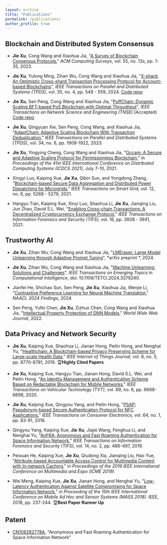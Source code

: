 ```yaml
---
layout: archive
title: "Publications"
permalink: /publications/
author_profile: true
---
```


##  Blockchain and Distributed System Consensus

- **Jie Xu**, Cong Wang and Xiaohua Jia, "[A Survey of Blockchain Consensus Protocols](https://dl.acm.org/doi/abs/10.1145/3579845)," *ACM Computing Surveys*, vol. 55, no. 13s, pp. 1-35, 2023.
- **Jie Xu**, Yulong Ming, Zihan Wu, Cong Wang and Xiaohua Jia, "[X-shard: An Optimistic Cross-shard Transaction Processing Protocol for Account-based Blockchains](https://ieeexplore.ieee.org/abstract/document/10418573)", *IEEE Transactions on Parallel and Distributed Systems (TPDS)*, vol. 35, no. 4, pp. 548 - 559, 2024. [Code repo](https://github.com/myl7/xshard)  

- **Jie Xu**, Sen Peng, Cong Wang and Xiaohua Jia, "[PuffChain: Dynamic Scaling BFT-based PoS Blockchain with Optimal Throughput](https://ieeexplore.ieee.org/abstract/document/10428055)", *IEEE Transactions on Network Science and Engineering (TNSE)*.(Accepted) [Code repo
  ](https://github.com/senp98/PuffChain) 
  
- **Jie Xu**, Qingyuan Xie, Sen Peng, Cong Wang, and Xiaohua Jia, "[AdaptChain: Adaptive Scaling Blockchain With Transaction Deduplication](https://ieeexplore.ieee.org/abstract/document/10102556)," *IEEE Transactions on Parallel and Distributed Systems (TPDS)*, vol. 34, no. 6, pp. 1909-1922, 2023.

- **Jie Xu**, Yingying Cheng, Cong Wang and Xiaohua Jia, "[Occam: A Secure and Adaptive Scaling Protocol for Permissionless Blockchain](https://ieeexplore.ieee.org/abstract/document/9546407)," in *Proceedings of the 41st IEEE International Conference on Distributed Computing Systems (ICDCS 2021)*, July 7-10, 2021.
 
- Xingyi Luo, Kaiping Xue, **Jie Xu**, Qibin Sun, and Yongdong Zhang, "[Blockchain-based Secure Data Aggregation and Distributed Power Dispatching for Microgrids](https://ieeexplore.ieee.org/abstract/document/9493753)," *IEEE Transactions on Smart Grid*, vol. 12, no. 6, pp. 5268 - 5279, 2021.

- Hangyu Tian, Kaiping Xue, Xinyi Luo, Shaohua Li, **Jie Xu**, Jianqing Liu, Jun Zhao, David S.L. Wei, "[Enabling Cross-chain Transactions: A Decentralized Cryptocurrency Exchange Protocol](https://ieeexplore.ieee.org/abstract/document/9478888)," *IEEE Transactions on Information Forensics and Security (TIFS)*, vol. 16, pp. 3928 - 3941, 2021.

## Trustworthy AI
- **Jie Xu**, Zihan Wu, Cong Wang and Xiaohua Jia, "[LMEraser: Large Model Unlearning through Adaptive Prompt Tuning](https://arxiv.org/submit/5541477)", *arXiv preprint *, 2024.

- **Jie Xu**, Zihan Wu, Cong Wang and Xiaohua Jia, "[Machine Unlearning: Solutions and Challenges](https://ieeexplore.ieee.org/document/10488864)", *IEEE Transactions on Emerging Topics in Computational Intelligence*, doi: 10.1109/TETCI.2024.3379240.  

- Jianfei He, Shichao Sun, Sen Peng, **Jie Xu**, Xiaohua Jia, Wenjie Li, "[Contrastive Preference Learning for Neural Machine Translation](https://openreview.net/forum?id=dDhy2uE4TKbq)," *NAACL 2024 Findings*, 2024.
  
- Sen Peng, Yufei Chen, **Jie Xu**, Zizhuo Chen, Cong Wang and Xiaohua Jia, "[Intellectual Property Protection of DNN Models](https://link.springer.com/article/10.1007/s11280-022-01113-3)," *World Wide Web Journal*, 2022.

## Data Privacy and Network Security

- **Jie Xu**, Kaiping Xue, Shaohua Li, Jianan Hong, Peilin Hong, and Nenghai Yu, "[Healthchain: A Blockchain-based Privacy Preserving Scheme for Large-scale Health Data](https://ieeexplore.ieee.org/abstract/document/8738810)," *IEEE Internet of Things Journal*, vol. 6, no. 5, pp. 8770-8781, 2019. 🏆**Highly Cited Papers**
- **Jie Xu**, Kaiping Xue, Hangyu Tian, Jianan Hong, David S.L. Wei, and Peilin Hong, "[An Identity Management and Authentication Scheme Based on Redactable Blockchain for Mobile Networks](https://ieeexplore.ieee.org/abstract/document/9060994)," *IEEE Transactions on Vehicular Technology (TVT)*, vol. 69, no. 6, pp. 6688-6698, 2020.
  
- **Jie Xu**, Kaiping Xue, Qingyou Yang, and Peilin Hong, "[PSAP: Pseudonym-based Secure Authentication Protocol for NFC Applications](https://ieeexplore.ieee.org/abstract/document/8307349)," *IEEE Transactions on Consumer Electronics*, vol. 64, no. 1, pp. 83-91, 2018.

- Qingyou Yang, Kaiping Xue, **Jie Xu**, Jiajie Wang, Fenghua Li, and Nenghai Yu, "[AnFRA: Anonymous and Fast Roaming Authentication for Space Information Network](https://ieeexplore.ieee.org/abstract/document/8409474)," *IEEE Transactions on Information Forensics and Security (TIFS)*, vol. 14, no. 2, pp. 486-497, 2019.

- Peixuan He, Kaiping Xue, **Jie Xu**, Qiudong Xia, Jianqing Liu, Hao Yue, "[Attribute-based Accountable Access Control for Multimedia Content with In-network Caching](https://ieeexplore.ieee.org/abstract/document/8785010)," in *Proceedings of the 2019 IEEE International Conference on Multimedia and Expo (ICME 2019)*.

- Wei Meng, Kaiping Xue, **Jie Xu**, Jianan Hong, and Nenghai Yu, "[Low-Latency Authentication Against Satellite Compromising for Space Information Network](https://ieeexplore.ieee.org/abstract/document/8567567)," in *Proceeding of the 15th IEEE International Conference on Mobile Ad Hoc and Sensor Systems (MASS 2018)*. IEEE, 2018, pp. 237-244. 🏆**Best Paper Runner Up**


## Patent
- [CN108282778A](https://patents.google.com/patent/CN108282778A/en), "Anonymous and Fast Roaming Authentication for Space Information Network"

